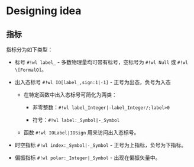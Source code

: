 # Designing idea

## 指标

指标分为如下类型：

* 标号 `#!wl label_` - 多数物理量均可带有标号，空标号为 `#!wl Null` 或 `#!wl \[FormalO]`。

* 出入态标号 `#!wl IO[label_,sign:1|-1]` - 正号为出态，负号为入态

    * 在特定函数中出入态标号可简化为两类：

        * 非零整数：`#!wl label_Integer|-label_Integer/;label>0`

        * 符号：`#!wl label:_Symbol|-_Symbol`

    * 函数 `#!wl IOLabel|IOSign` 用来访问出入态标号。

* 时空指标 `#!wl index:_Symbol|-_Symbol` - 正号为上指标，负号为下指标。

* 偏振指标 `#!wl polar:_Integer|_Symbol` - 出现在偏振矢量中。
